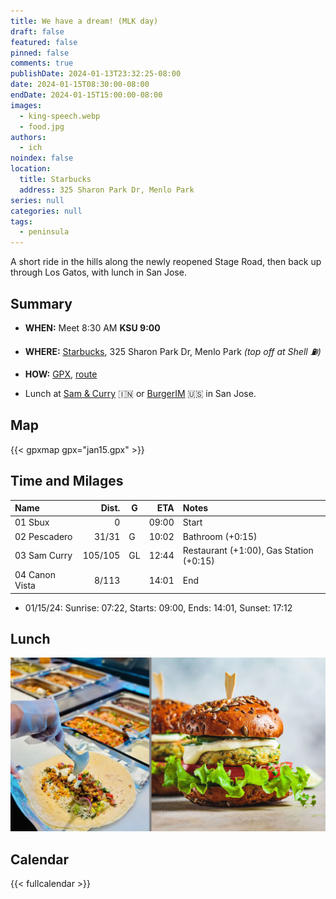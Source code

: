 ```yaml
---
title: We have a dream! (MLK day)
draft: false
featured: false
pinned: false
comments: true
publishDate: 2024-01-13T23:32:25-08:00
date: 2024-01-15T08:30:00-08:00
endDate: 2024-01-15T15:00:00-08:00
images:
  - king-speech.webp
  - food.jpg
authors:
  - ich
noindex: false
location:
  title: Starbucks
  address: 325 Sharon Park Dr, Menlo Park
series: null
categories: null
tags:
  - peninsula
---
```

A short ride in the hills along the newly reopened Stage Road, then back up through Los Gatos, with lunch in San Jose.
<!--more-->

## Summary

* **WHEN:** Meet 8:30 AM **KSU 9:00**
* **WHERE:** [Starbucks](https://www.google.com/maps/place/37.4235,-122.1975),
  325 Sharon Park Dr, Menlo Park
  *(top off at Shell :fuelpump:)*
* **HOW:** [GPX](jan15.gpx), [route](https://onthegomap.com/s/s0br4n00)

* Lunch at [Sam & Curry](https://samandcurry.com/) :india: or [BurgerIM](https://burgerimsanjose.com/home) :us: in San Jose.

## Map

{{< gpxmap gpx="jan15.gpx" >}}

## Time and Milages

| Name                           |   Dist. | G |  ETA  | Notes
| :----------------------------- | ------: | - | ----: | :----
| 01 Sbux                        |       0 |   | 09:00 | Start
| 02 Pescadero                   |   31/31 | G | 10:02 | Bathroom (+0:15)
| 03 Sam Curry                   | 105/105 | GL| 12:44 | Restaurant (+1:00), Gas Station (+0:15)
| 04 Canon Vista                 |   8/113 |   | 14:01 | End

* 01/15/24: Sunrise: 07:22, Starts: 09:00, Ends: 14:01, Sunset: 17:12

## Lunch

![Sam & Curry and Burger IM](food.jpg)

## Calendar

{{< fullcalendar >}}
